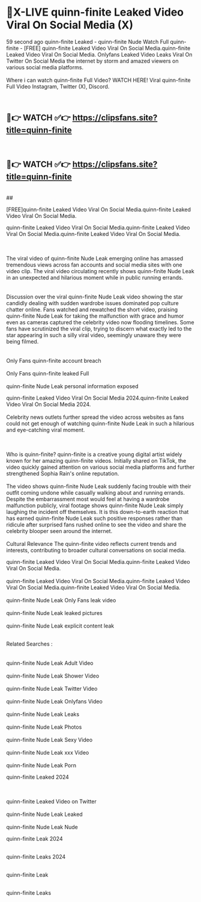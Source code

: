 # 🔴X-LIVE quinn-finite Leaked Video Viral On Social Media (X)<br>


59 second ago quinn-finite Leaked  - quinn-finite Nude  Watch Full quinn-finite - [FREE] quinn-finite Leaked Video Viral On Social Media.quinn-finite Leaked Video Viral On Social Media.   Onlyfans Leaked Video Leaks Viral On Twitter On Social Media the internet by storm and amazed viewers on various social media platforms. <br><br>
Where i can watch quinn-finite Full Video? WATCH HERE! Viral quinn-finite Full Video Instagram, Twitter (X), Discord. <br>


 <br>

##  🔴👉 WATCH ✅👉  <a href="https://clipsfans.site?title=quinn-finite&ref=git">https://clipsfans.site?title=quinn-finite</a> <br>
  <br>

##  🔴👉 WATCH ✅👉  <a href="https://clipsfans.site?title=quinn-finite&ref=git">https://clipsfans.site?title=quinn-finite</a> <br>
  <br>
  ##



[FREE]quinn-finite Leaked Video Viral On Social Media.quinn-finite Leaked Video Viral On Social Media. <br>

quinn-finite Leaked Video Viral On Social Media.quinn-finite Leaked Video Viral On Social Media.quinn-finite Leaked Video Viral On Social Media. <br>


  <br>

  <br>
The viral video of quinn-finite Nude Leak emerging online has amassed tremendous views across fan accounts and social media sites with one video clip. The viral video circulating recently shows quinn-finite Nude Leak in an unexpected and hilarious moment while in public running errands.<br>
<br>


<br>
Discussion over the viral quinn-finite Nude Leak video showing the star candidly dealing with sudden wardrobe issues dominated pop culture chatter online. Fans watched and rewatched the short video, praising quinn-finite Nude Leak for taking the malfunction with grace and humor even as cameras captured the celebrity video now flooding timelines. Some fans have scrutinized the viral clip, trying to discern what exactly led to the star appearing in such a silly viral video, seemingly unaware they were being filmed.<br>
<br>
<br> 
Only Fans quinn-finite account breach<br>
<br>
Only Fans quinn-finite leaked Full <br>
<br>
quinn-finite Nude Leak personal information exposed<br>

quinn-finite Leaked Video Viral On Social Media 2024.quinn-finite Leaked Video Viral On Social Media 2024. <br>
<br>
Celebrity news outlets further spread the video across websites as fans could not get enough of watching quinn-finite Nude Leak in such a hilarious and eye-catching viral moment.<br>
<br>

<br>
Who is quinn-finite? quinn-finite is a creative young digital artist widely known for her amazing quinn-finite videos. Initially shared on TikTok, the video quickly gained attention on various social media platforms and further strengthened Sophia Rain's online reputation.<br>
<br>
The video shows quinn-finite Nude Leak suddenly facing trouble with their outfit coming undone while casually walking about and running errands. Despite the embarrassment most would feel at having a wardrobe malfunction publicly, viral footage shows quinn-finite Nude Leak simply laughing the incident off themselves. It is this down-to-earth reaction that has earned quinn-finite Nude Leak such positive responses rather than ridicule after surprised fans rushed online to see the video and share the celebrity blooper seen around the internet.<br>
<br>
Cultural Relevance The quinn-finite video reflects current trends and interests, contributing to broader cultural conversations on social media.<br>

quinn-finite Leaked Video Viral On Social Media.quinn-finite Leaked Video Viral On Social Media.<br>
<br>
quinn-finite Leaked Video Viral On Social Media.quinn-finite Leaked Video Viral On Social Media.quinn-finite Leaked Video Viral On Social Media.<br>
<br>
quinn-finite Nude Leak Only Fans leak video<br>
<br>
quinn-finite Nude Leak leaked pictures<br>
<br>
quinn-finite Nude Leak explicit content leak<br>


<br>
Related Searches :<br>
<br>

<br>
quinn-finite Nude Leak Adult Video<br>
<br>
quinn-finite Nude Leak Shower Video<br>
<br>
quinn-finite Nude Leak Twitter Video<br>
<br>
quinn-finite Nude Leak Onlyfans Video<br>
<br>
quinn-finite Nude Leak Leaks<br>
<br>
quinn-finite Nude Leak Photos<br>

<br>
quinn-finite Nude Leak Sexy Video<br>
<br>
quinn-finite Nude Leak xxx Video<br>
<br>
quinn-finite Nude Leak Porn<br>

quinn-finite  Leaked 2024 <br> <br>
<br>

quinn-finite Leaked Video on Twitter <br>
<br>
quinn-finite Nude Leak Leaked<br>
<br>
quinn-finite Nude Leak Nude<br>


quinn-finite  Leak 2024 <br> <br>



quinn-finite  Leaks 2024 <br> <br>



 
quinn-finite  Leak<br> <br>



quinn-finite  Leaks<br> <br>





</p>




 



</p>










